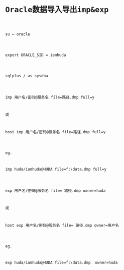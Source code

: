 <code>
<h1>Oracle数据导入导出imp&exp</h1>

<p>su – oracle</p>

<p>export ORACLE_SID = iamhuda</p>

<p>sqlplus / as sysdba</p>

<p>imp 用户名/密码@服务名 file=路径.dmp full=y</p>
<p>或</p>
<p>host imp 用户名/密码@服务名 file=路径.dmp full=y</p>

<p>eg.</p>
<p>imp huda/iamhuda@HUDA file=f:\data.dmp full=y</p>


<p>exp 用户名/密码@服务名 file= 路径.dmp owner=huda</p>
<p>或</p>
<p>host exp 用户名/密码@服务名 file= 路径.dmp owner=用户名</p>

<p>eg.</p>
<p>exp huda/iamhuda@HUDA file=f:\data.dmp  owner=huda</p>
</code>
